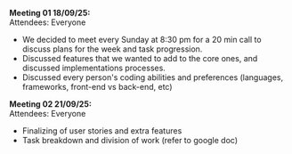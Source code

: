 **Meeting 01 18/09/25:**<br/>
Attendees: Everyone<br/>
* We decided to meet every Sunday at 8:30 pm for a 20 min call to discuss plans for the week and task progression.
* Discussed features that we wanted to add to the core ones, and discussed implementations processes.
* Discussed every person's coding abilities and preferences (languages, frameworks, front-end vs back-end, etc)

**Meeting 02 21/09/25:**<br/>
Attendees: Everyone<br/>
* Finalizing of user stories and extra features
* Task breakdown and division of work (refer to google doc)


